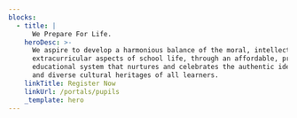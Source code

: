 ```yaml
---
blocks:
  - title: |
      We Prepare For Life.
    heroDesc: >-
      We aspire to develop a harmonious balance of the moral, intellectual, and
      extracurricular aspects of school life, through an affordable, premium
      educational system that nurtures and celebrates the authentic identities
      and diverse cultural heritages of all learners.
    linkTitle: Register Now
    linkUrl: /portals/pupils
    _template: hero
---
```




